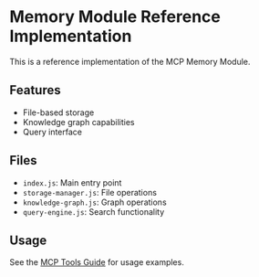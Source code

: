 # Memory Module Reference Implementation

This is a reference implementation of the MCP Memory Module.

## Features

- File-based storage
- Knowledge graph capabilities
- Query interface

## Files

- `index.js`: Main entry point
- `storage-manager.js`: File operations
- `knowledge-graph.js`: Graph operations
- `query-engine.js`: Search functionality

## Usage

See the [MCP Tools Guide](../../docs/mcp-tools-guide.md) for usage examples.
